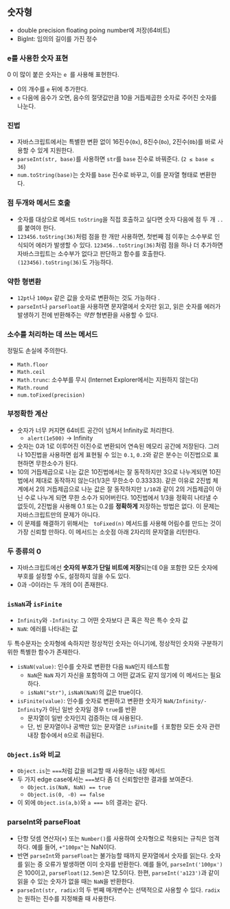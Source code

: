 ##  숫자형

- double precision floating poing number에 저장(64비트)
- BigInt: 임의의 길이를 가진 정수 

### e를 사용한 숫자 표현

0 이 많이 붙은 숫자는 `e `를 사용해 표현한다.

- 0의 개수를 `e` 뒤에 추가한다.
- `e` 다음에 음수가 오면, 음수의 절댓값만큼 10을 거듭제곱한 숫자로 주어진 숫자를 나눈다. 

### 진법 

- 자바스크립트에서는 특별한 변환 없이 16진수(`0x`), 8진수(`0o`), 2진수(`0b`)를 바로 사용할 수 있게 지원한다. 
- `parseInt(str, base)`를 사용하면 `str`를 `base` 진수로 바꿔준다. (`2 ≤ base ≤ 36`)
- `num.toString(base)`는 숫자를 `base` 진수로 바꾸고, 이를 문자열 형태로 변환한다.



### 점 두개와 메서드 호출

- 숫자를 대상으로 메서드 `toString`을 직접 호출하고 싶다면 숫자 다음에 점 두 개 `..`를 붙여야 한다.
- `123456.toString(36)`처럼 점을 한 개만 사용하면, 첫번째 점 이후는 소수부로 인식되어 에러가 발생할 수 있다. `123456..toString(36)`처럼 점을 하나 더 추가하면 자바스크립트는 소수부가 없다고 판단하고 함수를 호출한다. `(123456).toString(36)`도 가능하다.

### 약한 형변환

- `12pt`나 `100px` 같은 값을 숫자로 변환하는 것도 가능하다 .
- `parseInt`나 `parseFloat`을 사용하면 문자열에서 숫자만 읽고, 읽은 숫자를 에러가 발생하기 전에 반환해주는 *약한* 형변환을 사용할 수 있다.

### 소수를 처리하는 데 쓰는 메서드

정밀도 손실에 주의한다.

- `Math.floor`
- `Math.ceil`
- `Math.trunc`: 소수부를 무시 (Internet Explorer에서는 지원하지 않는다)
- `Math.round`
- `num.toFixed(precision)`



### 부정확한 계산

- 숫자가 너무 커지면 64비트 공간이 넘쳐서 Infinity로 처리한다.
  - `alert(1e500)` -> Infinity
- 숫자는 0과 1로 이루어진 이진수로 변환되어 연속된 메모리 공간에 저장된다. 그러나 10진법을 사용하면 쉽게 표현될 수 있는 `0.1`, `0.2`와 같은 분수는 이진법으로 표현하면 무한소수가 된다.
- 10의 거듭제곱으로 나눈 값은 10진법에서는 잘 동작하지만 3으로 나누게되면 10진법에서 제대로 동작하지 않는다(1/3은 무한소수 0.33333). 같은 이유로 2진법 체계에서 2의 거듭제곱으로 나눈 값은 잘 동작하지만 `1/10`과 같이 2의 거듭제곱이 아닌 수로 나누게 되면 무한 소수가 되어버린다. 10진법에서 1/3을 정확히 나타낼 수 없듯이, 2진법을 사용해 0.1 또는 0.2를 **정확하게** 저장하는 방법은 없다. 이 문제는 자바스크립트만의 문제가 아니다.
- 이 문제를 해결하기 위해서는 ` toFixed(n)` 메서드를 사용해 어림수를 만드는 것이가장 신뢰할 만하다. 이 메서드는 소숫점 아래 2자리의 문자열을 리턴한다. 



### 두 종류의 0

- 자바스크립트에선 **숫자의 부호가 단일 비트에 저장**되는데 0을 포함한 모든 숫자에 부호를 설정할 수도, 설정하지 않을 수도 있다. 
- 0과 -0이라는 두 개의 0이 존재한다.



### `isNaN`과 `isFinite`

- `Infinity`와 `-Infinity`: 그 어떤 숫자보다 큰 혹은 작은 특수 숫자 값
- `NaN`: 에러를 나타내는 값

두 특수문자는 숫자형에 속하지만 정상적인 숫자는 아니기에, 정상적인 숫자와 구분하기 위한 특별한 함수가 존재한다.

- `isNaN(value)`: 인수를 숫자로 변환한 다음 `NaN`인지 테스트함
  - `NaN`은 `NaN` 자기 자신을 포함하여 그 어떤 값과도 같지 않기에 이 메서드는 필요하다. 
  - `isNaN("str")`, `isNaN(NaN)`의 값은 true이다.
- `isFinite(value)`: 인수를 숫자로 변환하고 변환한 숫자가 `NaN/Infinity/-Infinity`가 아닌 일반 숫자일 경우 `true`를 반환
  - 문자열이 일반 숫자인지 검증하는 데 사용된다.
  - 단, 빈 문자열이나 공백만 있는 문자열은 `isFinite`를 ㅓ포함한 모든 숫자 관련 내장 함수에서 `0`으로 취급된다.



### `Object.is`와 비교

- `Object.is`는 `===`처럼 값을 비교할 때 사용하는 내장 메서드
- 두 가지 edge case에서는 `===`보다 좀 더 신뢰할만한 결과를 보여준다.
  - `Object.is(NaN, NaN) == true`
  - `Object.is(0, -0) == false`
- 이 외에 `Object.is(a,b)`와 `a === b`의 결과는 같다.



### parseInt와 parseFloat

- 단항 덧셈 연산자(`+`) 또는 `Number()`를 사용하여 숫자형으로 적용되는 규칙은 엄격하다. 예를 들어, `+"100px"`는 NaN이다.
- 반면 `parseInt`와 `parseFloat`는 불가능할 때까지 문자열에서 숫자를 읽는다. 숫자를 읽는 중 오류가 발생하면 이미 숫자를 반환한다. 예를 들어, `parseInt('100px')`은 100이고, `parseFloat(12.5em)`은 12.5이다. 한편, `parseInt('a123')`과 같이 읽을 수 있는 숫자가 없을 때는 `NaN`을 반환한다.
- `parseInt(str, radix)`의 두 번째 매개변수는 선택적으로 사용할 수 있다. `radix`는 원하는 진수를 지정해줄 때 사용한다.